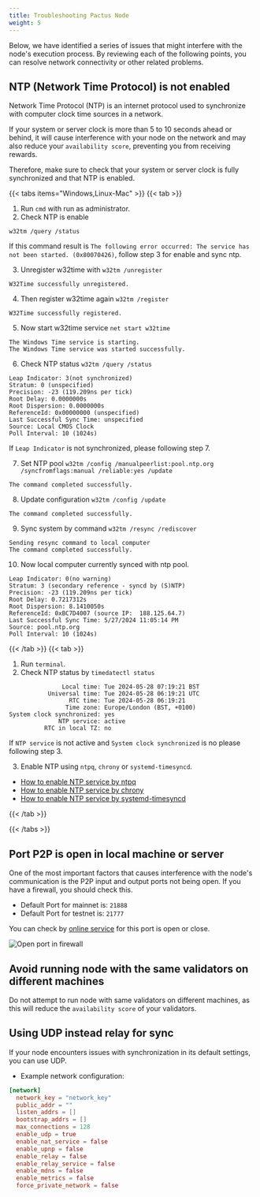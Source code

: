 ```yaml
---
title: Troubleshooting Pactus Node
weight: 5
---
```


Below, we have identified a series of issues that might interfere with the node's execution process.
By reviewing each of the following points, you can resolve network connectivity or other related problems.

## NTP (Network Time Protocol) is not enabled

Network Time Protocol (NTP) is an internet protocol used to synchronize with computer clock time sources in a network.

If your system or server clock is more than 5 to 10 seconds ahead or behind,
it will cause interference with your node on the network and may also
reduce your `availability score`, preventing you from receiving rewards.

Therefore, make sure to check that your system or server clock is fully synchronized and that NTP is enabled.

{{< tabs items="Windows,Linux-Mac" >}}
{{< tab >}}

1. Run `cmd` with run as administrator.
2. Check NTP is enable

```shell
w32tm /query /status
```

If this command result is `The following error occurred: The service has not been started. (0x80070426)`,
follow step 3 for enable and sync ntp.

3. Unregister w32time with `w32tm /unregister`

```shell
W32Time successfully unregistered.
```

4. Then register w32time again `w32tm /register`

```shell
W32Time successfully registered.
```

5. Now start w32time service `net start w32time`

```shell
The Windows Time service is starting.
The Windows Time service was started successfully.
```

6. Check NTP status `w32tm /query /status`

```shell
Leap Indicator: 3(not synchronized)
Stratum: 0 (unspecified)
Precision: -23 (119.209ns per tick)
Root Delay: 0.0000000s
Root Dispersion: 0.0000000s
ReferenceId: 0x00000000 (unspecified)
Last Successful Sync Time: unspecified
Source: Local CMOS Clock
Poll Interval: 10 (1024s)
```

If `Leap Indicator` is not synchronized, please following step 7.

7. Set NTP pool `w32tm /config /manualpeerlist:pool.ntp.org /syncfromflags:manual /reliable:yes /update`

```shell
The command completed successfully.
```

8. Update configuration `w32tm /config /update`

```shell
The command completed successfully.
```

9. Sync system by command `w32tm /resync /rediscover`

```shell
Sending resync command to local computer
The command completed successfully.
```

10. Now local computer currently synced with ntp pool.

```shell
Leap Indicator: 0(no warning)
Stratum: 3 (secondary reference - syncd by (S)NTP)
Precision: -23 (119.209ns per tick)
Root Delay: 0.7217312s
Root Dispersion: 8.1410050s
ReferenceId: 0xBC7D4007 (source IP:  188.125.64.7)
Last Successful Sync Time: 5/27/2024 11:05:14 PM
Source: pool.ntp.org
Poll Interval: 10 (1024s)
```

{{< /tab >}}
{{< tab >}}

1. Run `terminal`.
2. Check NTP status by `timedatectl status`

```shell
               Local time: Tue 2024-05-28 07:19:21 BST
           Universal time: Tue 2024-05-28 06:19:21 UTC
                 RTC time: Tue 2024-05-28 06:19:21
                Time zone: Europe/London (BST, +0100)
System clock synchronized: yes
              NTP service: active
          RTC in local TZ: no
```

If `NTP service` is not active and `System clock synchronized` is no please following step 3.

3. Enable NTP using `ntpq`, `chrony` or `systemd-timesyncd`.

- <a href="https://timetoolsltd.com/ntp/how-to-install-and-configure-ntp-on-linux/" rel="nofollow noindex noreferrer"
  target="_blank">How to enable NTP service by ntpq</a>
- <a href="https://ubuntu.com/server/docs/how-to-serve-the-network-time-protocol-with-chrony"
  rel="nofollow noindex noreferrer" target="_blank">How to enable NTP service by chrony</a>
- <a href="https://groups.google.com/g/public-ntp-discuss/c/VhXAirp-28c" rel="nofollow noindex noreferrer" target="_blank">
  How to enable NTP service by systemd-timesyncd</a>

{{< /tab >}}

{{< /tabs >}}

## Port P2P is open in local machine or server

One of the most important factors that causes interference with the node's communication is the P2P input and
output ports not being open.
If you have a firewall, you should check this.

- Default Port for mainnet is: `21888`
- Default Port for testnet is: `21777`

You can check by <a href="https://portchecker.co/" rel="nofollow noindex noreferrer" target="_blank">online service</a>
for this port is open or close.

![Open port in firewall](/images/open-port.png)

## Avoid running node with the same validators on different machines

Do not attempt to run node with same validators on different machines,
as this will reduce the `availability score` of your validators.

## Using UDP instead relay for sync

If your node encounters issues with synchronization in its default settings, you can use UDP.

- Example network configuration:

```toml
[network]
  network_key = "network_key"
  public_addr = ""
  listen_addrs = []
  bootstrap_addrs = []
  max_connections = 128
  enable_udp = true
  enable_nat_service = false
  enable_upnp = false
  enable_relay = false
  enable_relay_service = false
  enable_mdns = false
  enable_metrics = false
  force_private_network = false
```
